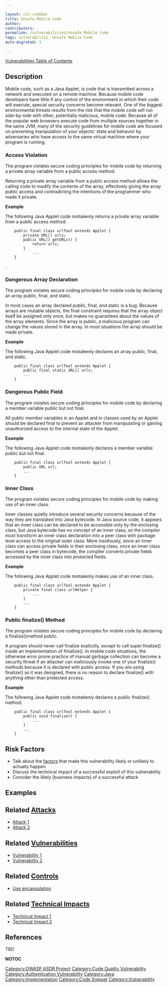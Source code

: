 ```yaml
---

layout: col-sidebar
title: Unsafe Mobile Code
author: 
contributors: 
permalink: /vulnerabilities/Unsafe_Mobile_Code
tags: vulnerability, Unsafe Mobile Code
auto-migrated: 1

---
```


[Vulnerabilities Table of Contents](ASDR_TOC_Vulnerabilities "wikilink")

## Description

Mobile code, such as a Java Applet, is code that is transmitted across a
network and executed on a remote machine. Because mobile code developers
have little if any control of the environment in which their code will
execute, special security concerns become relevant. One of the biggest
environmental threats results from the risk that the mobile code will
run side-by-side with other, potentially malicious, mobile code. Because
all of the popular web browsers execute code from multiple sources
together in the same JVM, many of the security guidelines for mobile
code are focused on preventing manipulation of your objects' state and
behavior by adversaries who have access to the same virtual machine
where your program is running.

### Access Violation

The program violates secure coding principles for mobile code by
returning a private array variable from a public access method.

Returning a private array variable from a public access method allows
the calling code to modify the contents of the array, effectively giving
the array public access and contradicting the intentions of the
programmer who made it private.

**Example**

The following Java Applet code mistakenly returns a private array
variable from a public access method.

```
    public final class urlTool extends Applet {
        private URL[] urls;
        public URL[] getURLs() {
            return urls;
        }
            ...
    }
```

.

### Dangerous Array Declaration

The program violates secure coding principles for mobile code by
declaring an array public, final, and static.

In most cases an array declared public, final, and static is a bug.
Because arrays are mutable objects, the final constraint requires that
the array object itself be assigned only once, but makes no guarantees
about the values of the array elements. Since the array is public, a
malicious program can change the values stored in the array. In most
situations the array should be made private.

**Example**

The following Java Applet code mistakenly declares an array public,
final, and static.

```
    public final class urlTool extends Applet {
        public final static URL[] urls;
        ...
    }
```

### Dangerous Public Field

The program violates secure coding principles for mobile code by
declaring a member variable public but not final.

All public member variables in an Applet and in classes used by an
Applet should be declared final to prevent an attacker from manipulating
or gaining unauthorized access to the internal state of the Applet.

**Example**

The following Java Applet code mistakenly declares a member variable
public but not final.

```
    public final class urlTool extends Applet {
        public URL url;
        ...
    }
```

### Inner Class

The program violates secure coding principles for mobile code by making
use of an inner class.

Inner classes quietly introduce several security concerns because of the
way they are translated into Java bytecode. In Java source code, it
appears that an inner class can be declared to be accessible only by the
enclosing class, but Java bytecode has no concept of an inner class, so
the compiler must transform an inner class declaration into a peer class
with package level access to the original outer class. More insidiously,
since an inner class can access private fields in their enclosing class,
once an inner class becomes a peer class in bytecode, the compiler
converts private fields accessed by the inner class into protected
fields.

**Example**

The following Java Applet code mistakenly makes use of an inner class.

```
    public final class urlTool extends Applet {
        private final class urlHelper {
            ...
        }
        ...
    }
```

### Public finalize() Method

The program violates secure coding principles for mobile code by
declaring a finalize()method public.

A program should never call finalize explicitly, except to call
super.finalize() inside an implementation of finialize(). In mobile code
situations, the otherwise error prone practice of manual garbage
collection can become a security threat if an attacker can maliciously
invoke one of your finalize() methods because it is declared with public
access. If you are using finalize() as it was designed, there is no
reason to declare finalize() with anything other than protected access.

**Example**

The following Java Applet code mistakenly declares a public finalize()
method.

```
    public final class urlTool extends Applet {
        public void finalize() {
            ...
        }
        ...
    }
```

## Risk Factors

  - Talk about the [factors](https://owasp.org/www-community/OWASP_Risk_Rating_Methodology)
    that make this vulnerability likely or unlikely to actually happen
  - Discuss the technical impact of a successful exploit of this
    vulnerability
  - Consider the likely \[business impacts\] of a successful attack

## Examples

## Related [Attacks](https://owasp.org/www-community/attacks/)

  - [Attack 1](Attack_1 "wikilink")
  - [Attack 2](Attack_2 "wikilink")

## Related [Vulnerabilities](https://owasp.org/www-community/vulnerabilities/)

  - [Vulnerability 1](Vulnerability_1 "wikilink")
  - [Vulnerabiltiy 2](Vulnerabiltiy_2 "wikilink")

## Related [Controls](https://owasp.org/www-community/controls/)

  - [Use encapsulation](Use_encapsulation "wikilink")

## Related [Technical Impacts](Technical_Impacts "wikilink")

  - [Technical Impact 1](Technical_Impact_1 "wikilink")
  - [Technical Impact 2](Technical_Impact_2 "wikilink")

## References

TBD

__NOTOC__

[Category:OWASP ASDR Project](Category:OWASP_ASDR_Project "wikilink")
[Category:Code Quality
Vulnerability](Category:Code_Quality_Vulnerability "wikilink")
[Category:Authentication
Vulnerability](Category:Authentication_Vulnerability "wikilink")
[Category:Java](Category:Java "wikilink")
[Category:Implementation](Category:Implementation "wikilink")
[Category:Code Snippet](Category:Code_Snippet "wikilink")
[Category:Vulnerability](Category:Vulnerability "wikilink")
